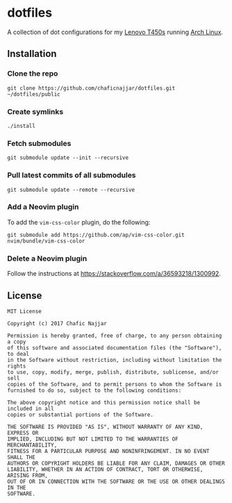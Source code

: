 # dotfiles

A collection of dot configurations for my [Lenovo T450s](http://shop.lenovo.com/gb/en/laptops/thinkpad/t-series/t450s/) running [Arch Linux](https://www.archlinux.org/).

## Installation

### Clone the repo

`git clone https://github.com/chaficnajjar/dotfiles.git ~/dotfiles/public`

### Create symlinks

`./install`

### Fetch submodules

`git submodule update --init --recursive`

### Pull latest commits of all submodules

`git submodule update --remote --recursive`

### Add a Neovim plugin

To add the `vim-css-color` plugin, do the following:

`git submodule add https://github.com/ap/vim-css-color.git nvim/bundle/vim-css-color`

### Delete a Neovim plugin

Follow the instructions at https://stackoverflow.com/a/36593218/1300992.

## License

```
MIT License

Copyright (c) 2017 Chafic Najjar

Permission is hereby granted, free of charge, to any person obtaining a copy
of this software and associated documentation files (the "Software"), to deal
in the Software without restriction, including without limitation the rights
to use, copy, modify, merge, publish, distribute, sublicense, and/or sell
copies of the Software, and to permit persons to whom the Software is
furnished to do so, subject to the following conditions:

The above copyright notice and this permission notice shall be included in all
copies or substantial portions of the Software.

THE SOFTWARE IS PROVIDED "AS IS", WITHOUT WARRANTY OF ANY KIND, EXPRESS OR
IMPLIED, INCLUDING BUT NOT LIMITED TO THE WARRANTIES OF MERCHANTABILITY,
FITNESS FOR A PARTICULAR PURPOSE AND NONINFRINGEMENT. IN NO EVENT SHALL THE
AUTHORS OR COPYRIGHT HOLDERS BE LIABLE FOR ANY CLAIM, DAMAGES OR OTHER
LIABILITY, WHETHER IN AN ACTION OF CONTRACT, TORT OR OTHERWISE, ARISING FROM,
OUT OF OR IN CONNECTION WITH THE SOFTWARE OR THE USE OR OTHER DEALINGS IN THE
SOFTWARE.
```
